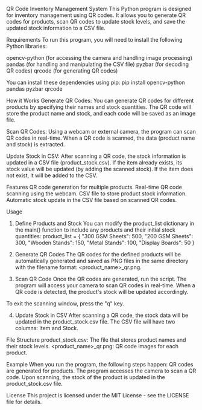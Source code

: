 QR Code Inventory Management System
This Python program is designed for inventory management using QR codes. It allows you to generate QR codes for products, scan QR codes to update stock levels, and save the updated stock information to a CSV file.

Requirements
To run this program, you will need to install the following Python libraries:

opencv-python (for accessing the camera and handling image processing)
pandas (for handling and manipulating the CSV file)
pyzbar (for decoding QR codes)
qrcode (for generating QR codes)

You can install these dependencies using pip:
pip install opencv-python pandas pyzbar qrcode


How it Works
Generate QR Codes:
You can generate QR codes for different products by specifying their names and stock quantities. The QR code will store the product name and stock, and each code will be saved as an image file.

Scan QR Codes:
Using a webcam or external camera, the program can scan QR codes in real-time.
When a QR code is scanned, the data (product name and stock) is extracted.

Update Stock in CSV:
After scanning a QR code, the stock information is updated in a CSV file (product_stock.csv). If the item already exists, its stock value will be updated (by adding the scanned stock). If the item does not exist, it will be added to the CSV.

Features
QR code generation for multiple products.
Real-time QR code scanning using the webcam.
CSV file to store product stock information.
Automatic stock update in the CSV file based on scanned QR codes.

Usage
1. Define Products and Stock
You can modify the product_list dictionary in the main() function to include any products and their initial stock quantities:
product_list = {
    "300 GSM Sheets": 500,
    "200 GSM Sheets": 300,
    "Wooden Stands": 150,
    "Metal Stands": 100,
    "Display Boards": 50
}

2. Generate QR Codes
The QR codes for the defined products will be automatically generated and saved as PNG files in the same directory with the filename format: <product_name>_qr.png.

3. Scan QR Code
Once the QR codes are generated, run the script. The program will access your camera to scan QR codes in real-time. When a QR code is detected, the product's stock will be updated accordingly.

To exit the scanning window, press the "q" key.

4. Update Stock in CSV
After scanning a QR code, the stock data will be updated in the product_stock.csv file. The CSV file will have two columns: Item and Stock.

File Structure
product_stock.csv: The file that stores product names and their stock levels.
<product_name>_qr.png: QR code images for each product.

Example
When you run the program, the following steps happen:
QR codes are generated for products.
The program accesses the camera to scan a QR code.
Upon scanning, the stock of the product is updated in the product_stock.csv file.

License
This project is licensed under the MIT License - see the LICENSE file for details.



